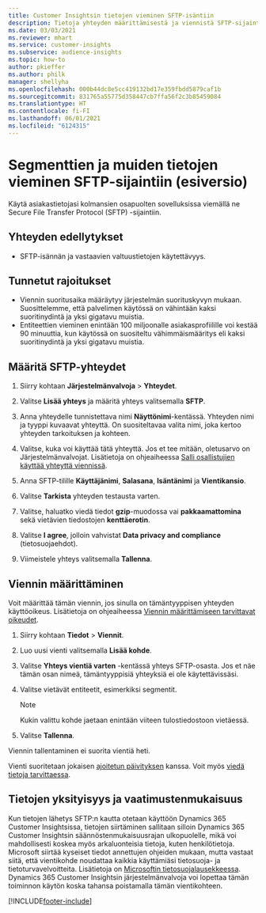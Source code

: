 ```yaml
---
title: Customer Insightsin tietojen vieminen SFTP-isäntiin
description: Tietoja yhteyden määrittämisestä ja viennistä SFTP-sijaintiin.
ms.date: 03/03/2021
ms.reviewer: mhart
ms.service: customer-insights
ms.subservice: audience-insights
ms.topic: how-to
author: pkieffer
ms.author: philk
manager: shellyha
ms.openlocfilehash: 000b44dc8e5cc419132bd17e359fbdd5879caf1b
ms.sourcegitcommit: 831765a55775d358447cb7ffa56f2c3b85459084
ms.translationtype: HT
ms.contentlocale: fi-FI
ms.lasthandoff: 06/01/2021
ms.locfileid: "6124315"
---
```

# <a name="export-segments-and-other-data-to-sftp-preview"></a>Segmenttien ja muiden tietojen vieminen SFTP-sijaintiin (esiversio)

Käytä asiakastietojasi kolmansien osapuolten sovelluksissa viemällä ne Secure File Transfer Protocol (SFTP) -sijaintiin.

## <a name="prerequisites-for-connection"></a>Yhteyden edellytykset

- SFTP-isännän ja vastaavien valtuustietojen käytettävyys.

## <a name="known-limitations"></a>Tunnetut rajoitukset

- Viennin suoritusaika määräytyy järjestelmän suorituskyvyn mukaan. Suosittelemme, että palvelimen käytössä on vähintään kaksi suoritinydintä ja yksi gigatavu muistia. 
- Entiteettien vieminen enintään 100 miljoonalle asiakasprofiilille voi kestää 90 minuuttia, kun käytössä on suositeltu vähimmäismääritys eli kaksi suoritinydintä ja yksi gigatavu muistia. 

## <a name="set-up-connection-to-sftp"></a>Määritä SFTP-yhteydet

1. Siirry kohtaan **Järjestelmänvalvoja** > **Yhteydet**.

1. Valitse **Lisää yhteys** ja määritä yhteys valitsemalla **SFTP**.

1. Anna yhteydelle tunnistettava nimi **Näyttönimi**-kentässä. Yhteyden nimi ja tyyppi kuvaavat yhteyttä. On suositeltavaa valita nimi, joka kertoo yhteyden tarkoituksen ja kohteen.

1. Valitse, kuka voi käyttää tätä yhteyttä. Jos et tee mitään, oletusarvo on Järjestelmänvalvojat. Lisätietoja on ohjeaiheessa [Salli osallistujien käyttää yhteyttä viennissä](connections.md#allow-contributors-to-use-a-connection-for-exports).

1. Anna SFTP-tilille **Käyttäjänimi**, **Salasana**, **Isäntänimi** ja **Vientikansio**.

1. Valitse **Tarkista** yhteyden testausta varten.

1. Valitse, haluatko viedä tiedot **gzip**-muodossa vai **pakkaamattomina** sekä vietävien tiedostojen **kenttäerotin**.

1. Valitse **I agree**, jolloin vahvistat **Data privacy and compliance** (tietosuojaehdot).

1. Viimeistele yhteys valitsemalla **Tallenna**.

## <a name="configure-an-export"></a>Viennin määrittäminen

Voit määrittää tämän viennin, jos sinulla on tämäntyyppisen yhteyden käyttöoikeus. Lisätietoja on ohjeaiheessa [Viennin määrittämiseen tarvittavat oikeudet](export-destinations.md#set-up-a-new-export).

1. Siirry kohtaan **Tiedot** > **Viennit**.

1. Luo uusi vienti valitsemalla **Lisää kohde**.

1. Valitse **Yhteys vientiä varten** -kentässä yhteys SFTP-osasta. Jos et näe tämän osan nimeä, tämäntyyppisiä yhteyksiä ei ole käytettävissäsi.

1. Valitse vietävät entiteetit, esimerkiksi segmentit.

   > [!NOTE]
   > Kukin valittu kohde jaetaan enintään viiteen tulostiedostoon vietäessä. 

1. Valitse **Tallenna**.

Viennin tallentaminen ei suorita vientiä heti.

Vienti suoritetaan jokaisen [ajoitetun päivityksen](system.md#schedule-tab) kanssa. Voit myös [viedä tietoja tarvittaessa](export-destinations.md#run-exports-on-demand). 

## <a name="data-privacy-and-compliance"></a>Tietojen yksityisyys ja vaatimustenmukaisuus

Kun tietojen lähetys SFTP:n kautta otetaan käyttöön Dynamics 365 Customer Insightsissa, tietojen siirtäminen sallitaan silloin Dynamics 365 Customer Insightsin säännöstenmukaisuusrajan ulkopuolelle, mikä voi mahdollisesti koskea myös arkaluonteisia tietoja, kuten henkilötietoja. Microsoft siirtää kyseiset tiedot annettujen ohjeiden mukaan, mutta vastaat siitä, että vientikohde noudattaa kaikkia käyttämiäsi tietosuoja- ja tietoturvavelvoitteita. Lisätietoja on [Microsoftin tietosuojalausekkeessa](https://go.microsoft.com/fwlink/?linkid=396732).
Dynamics 365 Customer Insightsin järjestelmänvalvoja voi lopettaa tämän toiminnon käytön koska tahansa poistamalla tämän vientikohteen.

[!INCLUDE[footer-include](../includes/footer-banner.md)]
